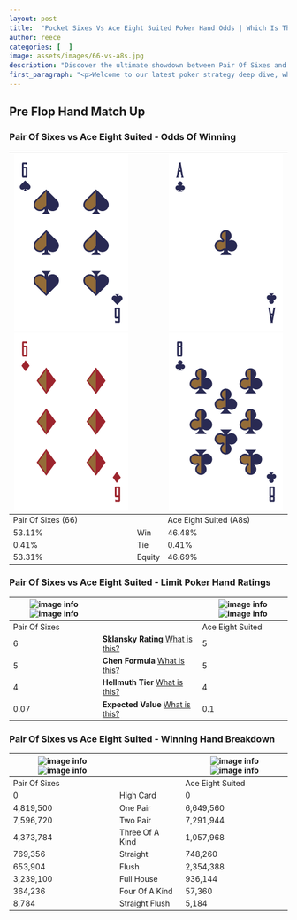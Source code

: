 ```yaml
---
layout: post
title:  "Pocket Sixes Vs Ace Eight Suited Poker Hand Odds | Which Is The Better Hand In Poker? A Complete Guide"
author: reece
categories: [  ]
image: assets/images/66-vs-a8s.jpg
description: "Discover the ultimate showdown between Pair Of Sixes and Ace Eight Suited in poker! Uncover the odds, strategies, and scenarios where one hand triumphs over the other. Get ready to up your poker game with this thrilling analysis."
first_paragraph: "<p>Welcome to our latest poker strategy deep dive, where we're pitting two distinct hands against each other in a high-stakes showdown: Pair Of Sixes vs Ace Eight Suited.</p><p>In the dynamic world of poker, every decision counts, and knowing which hand holds the upper hand is key to your success at the table.</p><p>In this article, we'll dissect these two hands, explore the scenarios where one dominates the other, and equip you with the knowledge to make strategic choices that can tip the odds in your favor.</p><p>Get ready to unravel the intriguing dynamics of these poker hands and elevate your game to new heights.</p>"
---
```




[comment]: # (sp0)

## Pre Flop Hand Match Up

<div class="table hand-ratings" markdown="1"> 



### Pair Of Sixes vs Ace Eight Suited - Odds Of Winning


    
| ![image info](assets/images/hand1/6.png) ![image info](assets/images/hand1/6o.png) |  | ![image info](assets/images/hand2/a.png) ![image info](assets/images/hand2/8.png) |
| -------- | -------- | -------- |
| Pair Of Sixes (66) |  | Ace Eight Suited (A8s) |
| 53.11% | Win | 46.48% |
| 0.41% | Tie | 0.41% |
| 53.31% | Equity | 46.69% |




[comment]: # (sp1)



### Pair Of Sixes vs Ace Eight Suited - Limit Poker Hand Ratings


    
| ![image info](https://www.riverpairs.com/assets/images/hand1/6.png) ![image info](https://www.riverpairs.com/assets/images/hand1/6o.png) |  | ![image info](https://www.riverpairs.com/assets/images/hand2/a.png) ![image info](https://www.riverpairs.com/assets/images/hand2/8.png) |
| -------- | -------- | -------- |
| Pair Of Sixes |  | Ace Eight Suited |
| 6 | **Sklansky Rating** [What is this?](/sklansky-rating-explained) | 5 |
| 5 | **Chen Formula** [What is this?](/chen-formula-explained) | 5 |
| 4 | **Hellmuth Tier** [What is this?](/Hellmuth-tier-explained) | 4 |
| 0.07 | **Expected Value** [What is this?](/expected-value-explained) | 0.1 |




[comment]: # (sp2)



### Pair Of Sixes vs Ace Eight Suited - Winning Hand Breakdown


    
| ![image info](https://www.riverpairs.com/assets/images/hand1/6.png) ![image info](https://www.riverpairs.com/assets/images/hand1/6o.png) |  | ![image info](https://www.riverpairs.com/assets/images/hand2/a.png) ![image info](https://www.riverpairs.com/assets/images/hand2/8.png) |
| -------- | -------- | -------- |
| Pair Of Sixes |  | Ace Eight Suited |
| 0 | High Card | 0 |
| 4,819,500 | One Pair | 6,649,560 |
| 7,596,720 | Two Pair | 7,291,944 |
| 4,373,784 | Three Of A Kind | 1,057,968 |
| 769,356 | Straight | 748,260 |
| 653,904 | Flush | 2,354,388 |
| 3,239,100 | Full House | 936,144 |
| 364,236 | Four Of A Kind | 57,360 |
| 8,784 | Straight Flush | 5,184 |




[comment]: # (sp3)



</div>

[comment]: # (sp4)



[comment]: # (sp5)

